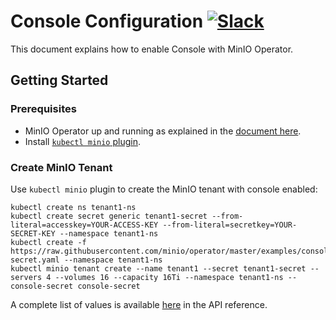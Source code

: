 # Console Configuration [![Slack](https://slack.min.io/slack?type=svg)](https://slack.min.io)

This document explains how to enable Console with MinIO Operator.

## Getting Started

### Prerequisites

- MinIO Operator up and running as explained in the [document here](https://github.com/minio/operator#operator-setup).
- Install [`kubectl minio` plugin](https://github.com/minio/operator/tree/master/kubectl-minio#install-plugin).

### Create MinIO Tenant

Use `kubectl minio` plugin to create the MinIO tenant with console enabled:

```
kubectl create ns tenant1-ns
kubectl create secret generic tenant1-secret --from-literal=accesskey=YOUR-ACCESS-KEY --from-literal=secretkey=YOUR-SECRET-KEY --namespace tenant1-ns
kubectl create -f https://raw.githubusercontent.com/minio/operator/master/examples/console-secret.yaml --namespace tenant1-ns
kubectl minio tenant create --name tenant1 --secret tenant1-secret --servers 4 --volumes 16 --capacity 16Ti --namespace tenant1-ns --console-secret console-secret
```

A complete list of values is available [here](tenat_crd.adoc##consoleconfiguration) in the API reference.
